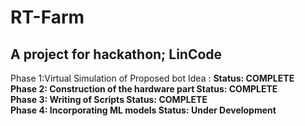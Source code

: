 # RT-Farm
## A project for hackathon; LinCode
  Phase 1:Virtual Simulation of Proposed bot Idea :   <b> Status: COMPLETE  <br>
  Phase 2: Construction of the hardware part          <b> Status: COMPLETE <br>
  Phase 3: Writing of Scripts                         <b> Status: COMPLETE <br>
  Phase 4: Incorporating ML models                    <b> Status: Under Development <br>
  
